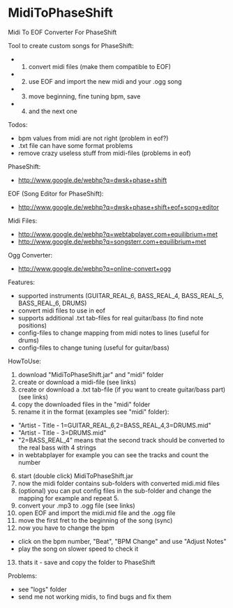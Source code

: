 MidiToPhaseShift
================

Midi To EOF Converter For PhaseShift

Tool to create custom songs for PhaseShift:
- 1. convert midi files (make them compatible to EOF)
- 2. use EOF and import the new midi and your .ogg song
- 3. move beginning, fine tuning bpm, save
- 4. and the next one

Todos:
- bpm values from midi are not right (problem in eof?)
- .txt file can have some format problems
- remove crazy useless stuff from midi-files (problems in eof) 

PhaseShift:
- http://www.google.de/webhp?q=dwsk+phase+shift

EOF (Song Editor for PhaseShift):
- http://www.google.de/webhp?q=dwsk+phase+shift+eof+song+editor

Midi Files:
- http://www.google.de/webhp?q=webtabplayer.com+equilibrium+met
- http://www.google.de/webhp?q=songsterr.com+equilibrium+met

Ogg Converter:
- http://www.google.de/webhp?q=online-convert+ogg

Features:
- supported instruments (GUITAR_REAL_6, BASS_REAL_4, BASS_REAL_5, BASS_REAL_6, DRUMS)
- convert midi files to use in eof
- supports additional .txt tab-files for real guitar/bass (to find note positions)
- config-files to change mapping from midi notes to lines (useful for drums)
- config-files to change tuning (useful for guitar/bass)

HowToUse:

1. download "MidiToPhaseShift.jar" and "midi" folder
2. create or download a midi-file (see links)
3. create or download a .txt tab-file (if you want to create guitar/bass part)(see links)
4. copy the downloaded files in the "midi" folder
5. rename it in the format (examples see "midi" folder):
  - "Artist - Title - 1=GUITAR_REAL_6,2=BASS_REAL_4,3=DRUMS.mid"
  - "Artist - Title - 3=DRUMS.mid" 
  - "2=BASS_REAL_4" means that the second track should be converted to the real bass with 4 strings
  - in webtabplayer for example you can see the tracks and count the number
6. start (double click) MidiToPhaseShift.jar
7. now the midi folder contains sub-folders with converted midi.mid files
8. (optional) you can put config files in the sub-folder and change the mapping for example and repeat 5.
9. convert your .mp3 to .ogg file (see links)
10. open EOF and import the midi.mid file and the .ogg file
11. move the first fret to the beginning of the song (sync)
12. now you have to change the bpm
  - click on the bpm number, "Beat", "BPM Change" and use "Adjust Notes"
  - play the song on slower speed to check it
13. thats it - save and copy the folder to PhaseShift

Problems:
- see "logs" folder
- send me not working midis, to find bugs and fix them
